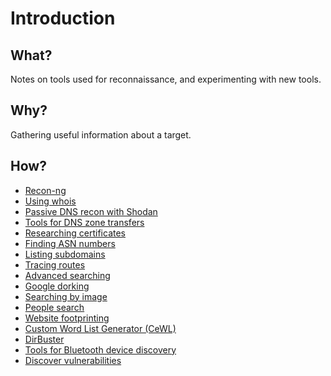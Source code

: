 # Introduction

## What?

Notes on tools used for reconnaissance, and experimenting with new tools.

## Why?

Gathering useful information about a target.

## How?

* [Recon-ng](recon-ng.md)
* [Using whois](whois.md)
* [Passive DNS recon with Shodan](shodan.md)
* [Tools for DNS zone transfers](zone-transfer.md)
* [Researching certificates](certs.md)
* [Finding ASN numbers](asn.md)
* [Listing subdomains](subdomains.md)
* [Tracing routes](traceroute.md)
* [Advanced searching](searching.md)
* [Google dorking](google-dorking.md)
* [Searching by image](images.md)
* [People search](people-search.md)
* [Website footprinting](website.md)
* [Custom Word List Generator (CeWL)](cewl.md)
* [DirBuster](dirbuster.md)
* [Tools for Bluetooth device discovery](bluetooth.md)
* [Discover vulnerabilities](vulns.md)




